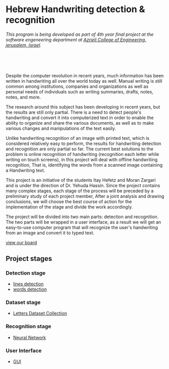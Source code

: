 # Hebrew Handwriting detection & recognition
###### This program is being developed as part of 4th year final project at the software engeneering department at [Azrieli College of Engineering, jerusalem, Israel](https://english.jce.ac.il/).

<br/>
<br/>


Despite the computer revolution in recent years, much information has been written in handwriting all over the world today as well.
Manual writing is still common among institutions, companies and organizations as well as personal needs of individuals
such as writing summaries, drafts, notes, notes, and more.

The research around this subject has been developing in recent years, but the results are still only partial. There is a need to detect people's handwriting and convert it into computerized text in order to enable the ability to organize and share the various documents, as well as to make various changes and manipulations of the text easily.

Unlike handwriting recognition of an image with printed text, which is considered relatively easy to perform, the results for handwriting detection and recognition are only partial so far. The current best solutions to the problem is online recognition of handwriting (recognition each letter while writing on touch screens), in this project will deal with offline handwriting recognition,
That is, identifying the words from a scanned image containing a Handwriting text.

This project is an initiative of the students Itay Hefetz and Moran Zargari and is under the direction of Dr. Yehuda Hassin. Since the project contains many complex stages, each stage of the process will be preceded by a preliminary study of each project member, After a joint analysis and drawing conclusions, we will choose the best course of action for the implementation of the stage and divide the work accordingly.

The project will be divided into two main parts: detection and recognition.
The two parts will be wrapped in a user interface, as a result we will get an easy-to-use computer program that will recognize the user's handwriting from an image and convert it to typed text.

[view our board](https://trello.com/b/e8GFkCYN/handwriting-recognition)

## Project stages
### Detection stage
* [lines detection](https://github.com/moranzargari/Handwriting-detection-recognition/tree/master/lines%20detection)
* [words detection](https://github.com/moranzargari/Handwriting-detection-recognition/blob/master/words%20detection)
### Dataset stage
* [Letters Dataset Collection](https://github.com/moranzargari/Handwriting-detection-recognition/tree/master/Letters%20Dataset%20Collection)
### Recognition stage
* [Neural Network](https://github.com/moranzargari/Handwriting-detection-recognition/tree/master/Neural%20Network)
### User Interface
* [GUI](https://github.com/moranzargari/Handwriting-detection-recognition/tree/master/GUI)
